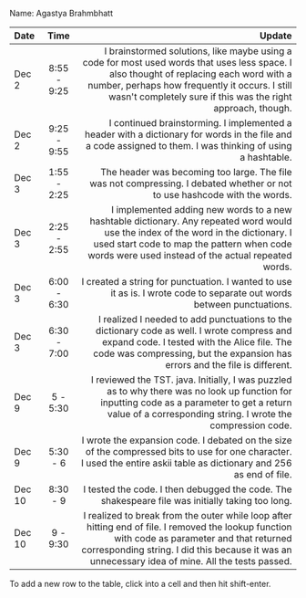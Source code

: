 Name: Agastya Brahmbhatt

| Date   |    Time     |                                                                                                                                                                                                                                                    Update |
|:-------|:-----------:|----------------------------------------------------------------------------------------------------------------------------------------------------------------------------------------------------------------------------------------------------------:|
| Dec 2  | 8:55 - 9:25 | I brainstormed solutions, like maybe using a code for most used words that uses less space. I also thought of replacing each word with a number, perhaps how frequently it occurs. I still wasn't completely sure if this was the right approach, though. |
| Dec 2  | 9:25 - 9:55 |                                                                                               I continued brainstorming. I implemented a header with a dictionary for words in the file and a code assigned to them. I was thinking of using a hashtable. |
| Dec 3  | 1:55 - 2:25 |                                                                                                                                 The header was becoming too large. The file was not compressing. I debated whether or not to use hashcode with the words. |
| Dec 3  | 2:25 - 2:55 |                   I implemented adding new words to a new hashtable dictionary. Any repeated word would use the index of the word in the dictionary. I used start code to map the pattern when code words were used instead of the actual repeated words. |
| Dec 3  | 6:00 - 6:30 |                                                                                                                                    I created a string for punctuation. I wanted to use it as is. I wrote code to separate out words between punctuations. |
| Dec 3  | 6:30 - 7:00 |                                I realized I needed to add punctuations to the dictionary code as well. I wrote compress and expand code.  I tested with the Alice file. The code was compressing, but the expansion has errors and the file is different. |
| Dec 9  |  5 - 5:30   |                                               I reviewed the TST. java. Initially, I was puzzled as to why there was no look up function for inputting code as a parameter to get a return value of a corresponding string. I wrote the compression code. |
| Dec 9  |  5:30 - 6   |                                                                                    I wrote the expansion code. I debated on the size of the compressed bits to use for one character. I used the entire askii table as dictionary and 256 as end of file. |
| Dec 10 |  8:30 - 9   |                                                                                                                                                          I tested the code. I then debugged the code. The shakespeare file was initially taking too long. |
| Dec 10 |  9 - 9:30   |        I realized to break from the outer while loop after hitting end of file. I removed the lookup function with code as parameter and that returned corresponding string. I did this because it was an unnecessary idea of mine. All the tests passed. |


To add a new row to the table, click into a cell and then hit shift-enter.